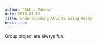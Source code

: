 ```yaml
---
author: “Akhil Pandey”
date: 2019-04-10
title: Understanding Atlanta using Relay
best: true
---
```


Group project are always fun.
